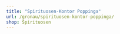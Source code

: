 ```yaml
---
title: "Spirituosen-Kontor Poppinga"
url: /gronau/spirituosen-kontor-poppinga/
shop: Spirituosen
---
```

